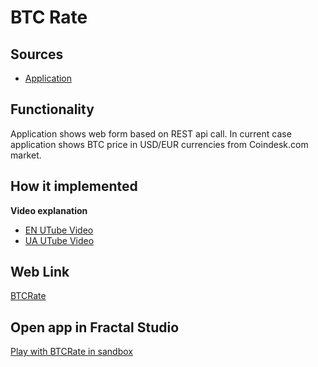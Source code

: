 # BTC Rate

## Sources

- [Application](https://github.com/LearnFractal/FractalPlatform/tree/main/FractalPlatform.Examples/Applications/BTCRate/BTCRateApplication.cs)

## Functionality

Application shows web form based on REST api call.
In current case application shows BTC price in USD/EUR currencies from Coindesk.com market.

## How it implemented

**Video explanation**

- [EN UTube Video](https://fraplat.tech/jupiter/UTube?tag=110)
- [UA UTube Video](https://fraplat.tech/jupiter/UTube?tag=210)

## Web Link

[BTCRate](https://fraplat.tech/jupiter/BTCRate)

## Open app in Fractal Studio

[Play with BTCRate in sandbox](https://fraplat.tech/mars/FractalStudio/?tag=BTCRate+template)


